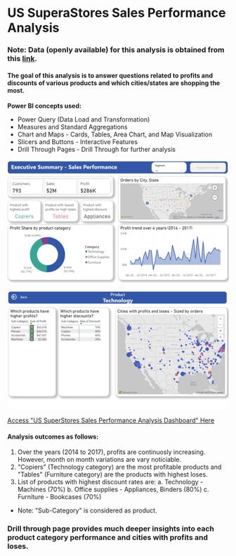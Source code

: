# US SuperaStores Sales Performance Analysis

### Note: Data (openly available) for this analysis is obtained from this [link](https://www.kaggle.com/datasets/juhi1994/superstore/data).

#### The goal of this analysis is to answer questions related to profits and discounts of various products and which cities/states are shopping the most.  

**Power BI concepts used:**

* Power Query (Data Load and Transformation)
* Measures and Standard Aggregations
* Chart and Maps - Cards, Tables, Area Chart, and Map Visualization
* Slicers and Buttons - Interactive Features
* Drill Through Pages - Drill Through for further analysis

![US SuperStores Sales Performance Analysis Dashboard](/US_SuperStores_SalesPerformance_Dashboard_1.png)

![US SuperStores Sales Performance Analysis Dashboard Drill Through](/US_SuperStores_SalesPerformance_Dashboard_2.png)

[Access "US SuperStores Sales Performance Analysis Dashboard" Here](https://app.powerbi.com/groups/me/reports/3e09bd40-c04d-458a-a4ce-07a827e2ce81/ae0daf68be708acddded?experience=power-bi)

#### Analysis outcomes as follows:

1. Over the years (2014 to 2017), profits are continuosly increasing. However, month on month variations are vary noticiable. 
2. "Copiers" (Technology category) are the most profitable products and "Tables" (Furniture category) are the products with highest loses.
2. List of products with highest discount rates are:
    a. Technology - Machines (70%)
    b. Office supplies - Appliances, Binders (80%)
    c. Furniture - Bookcases (70%)
* Note: "Sub-Category" is considered as product.

### Drill through page provides much deeper insights into each product category performance and cities with profits and loses. 